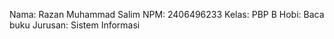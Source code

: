 Nama: Razan Muhammad Salim
NPM: 2406496233
Kelas: PBP B
Hobi: Baca buku
Jurusan: Sistem Informasi  
